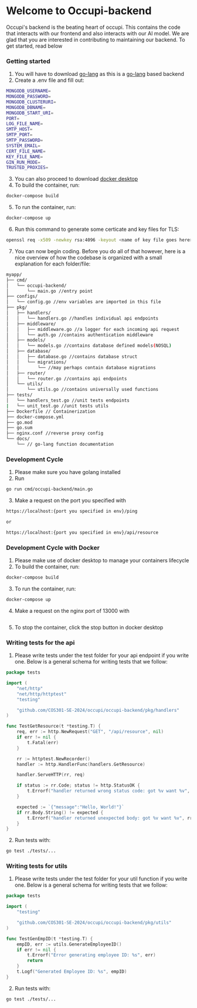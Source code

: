 # Welcome to Occupi-backend

Occupi's backend is the beating heart of occupi. This contains the code that interacts with our frontend and also interacts with our AI model. We are glad that you are interested in contributing to maintaining our backend. To get started, read below

### Getting started

1. You will have to download <a href="https://go.dev/doc/install">go-lang</a> as this is a <a href="https://go.dev/doc/install">go-lang</a> based backend
2. Create a .env file and fill out:
```bash
MONGODB_USERNAME=
MONGODB_PASSWORD=
MONGODB_CLUSTERURI=
MONGODB_DBNAME=
MONGODB_START_URI=
PORT=
LOG_FILE_NAME=
SMTP_HOST=
SMTP_PORT=
SMTP_PASSWORD=
SYSTEM_EMAIL=
CERT_FILE_NAME=
KEY_FILE_NAME=
GIN_RUN_MODE=
TRUSTED_PROXIES=
```
3. You can also proceed to download <a href="https://www.docker.com/products/docker-desktop/">docker desktop</a>
4. To build the container, run:
```bash
docker-compose build
```
5. To run the container, run:
```bash
docker-compose up
```
6. Run this command to generate some certicate and key files for TLS:
```bash
openssl req -x509 -newkey rsa:4096 -keyout <name of key file goes here> -out <name of certificate file goes here> -days 365 -nodes
```
7. You can now begin coding. Before you do all of that however, here is a nice overview of how the codebase is organized with a small explanation for each folder/file:

```bash
myapp/
├── cmd/
│   └── occupi-backend/
│       └── main.go //entry point
├── configs/
│   └── config.go //env variables are imported in this file
├── pkg/
│   ├── handlers/
│   │   └── handlers.go //handles individual api endpoints
│   ├── middleware/
│   │   ├── middleware.go //a logger for each incoming api request
│   │   └── auth.go //contains authentication middleware
│   ├── models/
│   │   └── models.go //contains database defined models(NOSQL)
│   ├── database/
│   │   ├── database.go //contains database struct
│   │   └── migrations/
│   │       └── //may perhaps contain database migrations
│   ├── router/
│   │   └── router.go //contains api endpoints
│   └── utils/
│       └── utils.go //contains universally used functions
├── tests/
│   └── handlers_test.go //unit tests endpoints
|   └── unit_test.go //unit tests utils
├── Dockerfile // Containerization
├── docker-compose.yml
├── go.mod
├── go.sum
├── nginx.conf //reverse proxy config
└── docs/
    └── // go-lang function documentation
```

### Development Cycle
1. Please make sure you have golang installed
2. Run 
```bash
go run cmd/occupi-backend/main.go
```
3. Make a request on the port you specified with
```bash
https://localhost:{port you specified in env}/ping

or

https://localhost:{port you specified in env}/api/resource
```

### Development Cycle with Docker

1. Please make use of docker desktop to manage your containers lifecycle
2. To build the container, run:
```bash
docker-compose build
```
3. To run the container, run:
```bash
docker-compose up
```
4. Make a request on the nginx port of 13000 with
```bash
```
5. To stop the container, click the stop button in docker desktop

### Writing tests for the api

1. Please write tests under the test folder for your api endpoint if you write one. Below is a general schema for writing tests that we follow:
```go
package tests

import (
    "net/http"
    "net/http/httptest"
    "testing"

    "github.com/COS301-SE-2024/occupi/occupi-backend/pkg/handlers"
)

func TestGetResource(t *testing.T) {
    req, err := http.NewRequest("GET", "/api/resource", nil)
    if err != nil {
        t.Fatal(err)
    }

    rr := httptest.NewRecorder()
    handler := http.HandlerFunc(handlers.GetResource)

    handler.ServeHTTP(rr, req)

    if status := rr.Code; status != http.StatusOK {
        t.Errorf("handler returned wrong status code: got %v want %v", status, http.StatusOK)
    }

    expected := `{"message":"Hello, World!"}`
    if rr.Body.String() != expected {
        t.Errorf("handler returned unexpected body: got %v want %v", rr.Body.String(), expected)
    }
}
```

2. Run tests with:
```bash
go test ./tests/... 
```

### Writing tests for utils

1. Please write tests under the test folder for your util function if you write one. Below is a general schema for writing tests that we follow:
```go
package tests

import (
	"testing"

	"github.com/COS301-SE-2024/occupi/occupi-backend/pkg/utils"
)

func TestGenEmpID(t *testing.T) {
	empID, err := utils.GenerateEmployeeID()
	if err != nil {
		t.Errorf("Error generating employee ID: %s", err)
		return
	}
	t.Logf("Generated Employee ID: %s", empID)
}
```

2. Run tests with:
```bash
go test ./tests/... 
```
